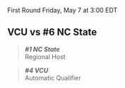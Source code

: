 First Round
Friday, May 7 at 3:00 EDT
## VCU vs #6 NC State

> ***#1 NC State***  
> Regional Host

> ***#4 VCU***  
> Automatic Qualifier